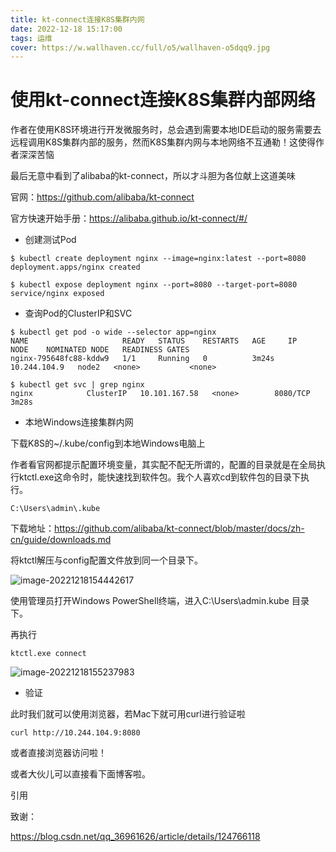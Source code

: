 ```yaml
---
title: kt-connect连接K8S集群内网
date: 2022-12-18 15:17:00
tags: 运维
cover: https://w.wallhaven.cc/full/o5/wallhaven-o5dqq9.jpg
---
```


# 使用kt-connect连接K8S集群内部网络

作者在使用K8S环境进行开发微服务时，总会遇到需要本地IDE启动的服务需要去远程调用K8S集群内部的服务，然而K8S集群内网与本地网络不互通勒！这使得作者深深苦恼

最后无意中看到了alibaba的kt-connect，所以才斗胆为各位献上这道美味

官网：https://github.com/alibaba/kt-connect

官方快速开始手册：https://alibaba.github.io/kt-connect/#/

- 创建测试Pod

```shell
$ kubectl create deployment nginx --image=nginx:latest --port=8080
deployment.apps/nginx created

$ kubectl expose deployment nginx --port=8080 --target-port=8080
service/nginx exposed
```

- 查询Pod的ClusterIP和SVC

```shell
$ kubectl get pod -o wide --selector app=nginx
NAME                     READY   STATUS    RESTARTS   AGE     IP             NODE    NOMINATED NODE   READINESS GATES
nginx-795648fc88-kddw9   1/1     Running   0          3m24s   10.244.104.9   node2   <none>           <none>

$ kubectl get svc | grep nginx
nginx            ClusterIP   10.101.167.58   <none>        8080/TCP                              3m28s
```

- 本地Windows连接集群内网

下载K8S的~/.kube/config到本地Windows电脑上

作者看官网都提示配置环境变量，其实配不配无所谓的，配置的目录就是在全局执行ktctl.exe这命令时，能快速找到软件包。我个人喜欢cd到软件包的目录下执行。

```shell
C:\Users\admin\.kube
```

下载地址：https://github.com/alibaba/kt-connect/blob/master/docs/zh-cn/guide/downloads.md

将ktctl解压与config配置文件放到同一个目录下。

![image-20221218154442617](image-20221218154442617.png)

使用管理员打开Windows PowerShell终端，进入C:\Users\admin\.kube 目录下。

再执行 

```shell
ktctl.exe connect
```

![image-20221218155237983](image-20221218155237983.png)

- 验证

此时我们就可以使用浏览器，若Mac下就可用curl进行验证啦

```shell
curl http://10.244.104.9:8080
```

或者直接浏览器访问啦！

或者大伙儿可以直接看下面博客啦。

引用

致谢：

https://blog.csdn.net/qq_36961626/article/details/124766118